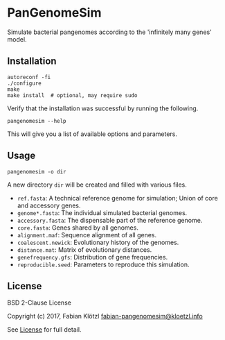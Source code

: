 # PanGenomeSim

Simulate bacterial pangenomes according to the 'infinitely many genes' model.

## Installation

    autoreconf -fi
    ./configure
    make
    make install  # optional, may require sudo

Verify that the installation was successful by running the following.

    pangenomesim --help

This will give you a list of available options and parameters.

## Usage

    pangenomesim -o dir

A new directory `dir` will be created and filled with various files.

- `ref.fasta`: A technical reference genome for simulation; Union of core and accessory genes.
- `genome*.fasta`: The individual simulated bacterial genomes.
- `accessory.fasta`: The dispensable part of the reference genome.
- `core.fasta`: Genes shared by all genomes.
- `alignment.maf`: Sequence alignment of all genes.
- `coalescent.newick`: Evolutionary history of the genomes.
- `distance.mat`: Matrix of evolutionary distances.
- `genefrequency.gfs`: Distribution of gene frequencies.
- `reproducible.seed`: Parameters to reproduce this simulation.

## License

BSD 2-Clause License

Copyright (c) 2017, Fabian Klötzl <fabian-pangenomesim@kloetzl.info>

See [License](License) for full detail.
